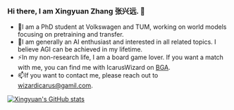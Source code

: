 ### Hi there, I am Xingyuan Zhang 张兴远. 👋

- 🔭I am a PhD student at Volkswagen and TUM, working on world models focusing on pretraining and transfer.
- 🤔I am generally an AI enthusiast and interested in all related topics. I believe AGI can be achieved in my lifetime. 
- ⚡In my non-research life, I am a board game lover. If you want a match with me, you can find me with IcarusWizard on [BGA](https://boardgamearena.com/).
- 📫If you want to contact me, please reach out to wizardicarus@gamil.com.

<!--
**IcarusWizard/IcarusWizard** is a ✨ _special_ ✨ repository because its `README.md` (this file) appears on your GitHub profile.

Here are some ideas to get you started:

- 🔭 I’m currently working on ...
- 🌱 I’m currently learning ...
- 👯 I’m looking to collaborate on ...
- 🤔 I’m looking for help with ...
- 💬 Ask me about ...
- 📫 How to reach me: ...
- 😄 Pronouns: ...
- ⚡ Fun fact: ...
-->

[![Xingyuan's GitHub stats](https://github-readme-stats.vercel.app/api?username=IcarusWizard)](https://github.com/anuraghazra/github-readme-stats)
